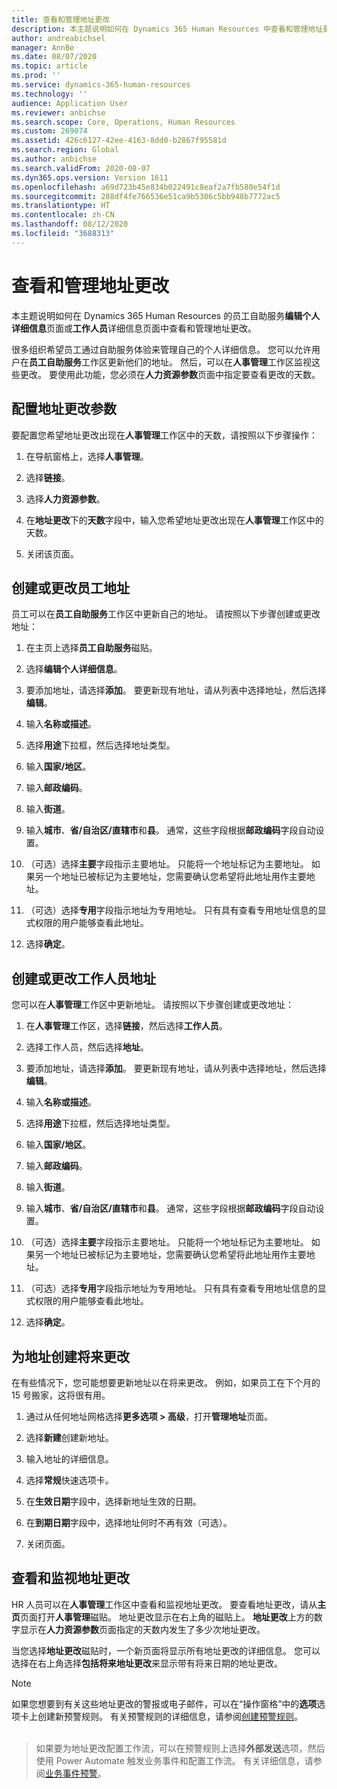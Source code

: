```yaml
---
title: 查看和管理地址更改
description: 本主题说明如何在 Dynamics 365 Human Resources 中查看和管理地址更改。
author: andreabichsel
manager: AnnBe
ms.date: 08/07/2020
ms.topic: article
ms.prod: ''
ms.service: dynamics-365-human-resources
ms.technology: ''
audience: Application User
ms.reviewer: anbichse
ms.search.scope: Core, Operations, Human Resources
ms.custom: 269074
ms.assetid: 426c6127-42ee-4163-8dd0-b2867f95581d
ms.search.region: Global
ms.author: anbichse
ms.search.validFrom: 2020-08-07
ms.dyn365.ops.version: Version 1611
ms.openlocfilehash: a69d723b45e834b022491c8eaf2a7fb580e54f1d
ms.sourcegitcommit: 288df4fe766536e51ca9b5306c5bb948b7772ac5
ms.translationtype: HT
ms.contentlocale: zh-CN
ms.lasthandoff: 08/12/2020
ms.locfileid: "3688313"
---
```

# <a name="view-and-manage-address-changes"></a>查看和管理地址更改

本主题说明如何在 Dynamics 365 Human Resources 的员工自助服务**编辑个人详细信息**页面或**工作人员**详细信息页面中查看和管理地址更改。

很多组织希望员工通过自助服务体验来管理自己的个人详细信息。 您可以允许用户在**员工自助服务**工作区更新他们的地址。 然后，可以在**人事管理**工作区监视这些更改。 要使用此功能，您必须在**人力资源参数**页面中指定要查看更改的天数。

## <a name="configure-address-change-parameters"></a>配置地址更改参数

要配置您希望地址更改出现在**人事管理**工作区中的天数，请按照以下步骤操作：

1. 在导航窗格上，选择**人事管理**。

2. 选择**链接**。

3. 选择**人力资源参数**。

4. 在**地址更改**下的**天数**字段中，输入您希望地址更改出现在**人事管理**工作区中的天数。

5. 关闭该页面。

## <a name="create-or-change-an-employee-address"></a>创建或更改员工地址

员工可以在**员工自助服务**工作区中更新自己的地址。 请按照以下步骤创建或更改地址：

1. 在主页上选择**员工自助服务**磁贴。

2. 选择**编辑个人详细信息**。

3. 要添加地址，请选择**添加**。 要更新现有地址，请从列表中选择地址，然后选择**编辑**。

4. 输入**名称或描述**。

5. 选择**用途**下拉框，然后选择地址类型。

6. 输入**国家/地区**。

7. 输入**邮政编码**。

8. 输入**街道**。

9. 输入**城市**、**省/自治区/直辖市**和**县**。 通常，这些字段根据**邮政编码**字段自动设置。

10. （可选）选择**主要**字段指示主要地址。 只能将一个地址标记为主要地址。 如果另一个地址已被标记为主要地址，您需要确认您希望将此地址用作主要地址。

11. （可选）选择**专用**字段指示地址为专用地址。 只有具有查看专用地址信息的显式权限的用户能够查看此地址。

12. 选择**确定**。

## <a name="create-or-change-a-worker-address"></a>创建或更改工作人员地址

您可以在**人事管理**工作区中更新地址。 请按照以下步骤创建或更改地址：

1. 在**人事管理**工作区，选择**链接**，然后选择**工作人员**。

3. 选择工作人员，然后选择**地址**。

3. 要添加地址，请选择**添加**。 要更新现有地址，请从列表中选择地址，然后选择**编辑**。

4. 输入**名称或描述**。

5. 选择**用途**下拉框，然后选择地址类型。

6. 输入**国家/地区**。

7. 输入**邮政编码**。

8. 输入**街道**。

9. 输入**城市**、**省/自治区/直辖市**和**县**。 通常，这些字段根据**邮政编码**字段自动设置。

10. （可选）选择**主要**字段指示主要地址。 只能将一个地址标记为主要地址。 如果另一个地址已被标记为主要地址，您需要确认您希望将此地址用作主要地址。

11. （可选）选择**专用**字段指示地址为专用地址。 只有具有查看专用地址信息的显式权限的用户能够查看此地址。

12. 选择**确定**。
 
## <a name="create-a-future-change-for-an-address"></a>为地址创建将来更改

在有些情况下，您可能想要更新地址以在将来更改。 例如，如果员工在下个月的 15 号搬家，这将很有用。

1. 通过从任何地址网格选择**更多选项 > 高级**，打开**管理地址**页面。

2. 选择**新建**创建新地址。

3. 输入地址的详细信息。

4. 选择**常规**快速选项卡。

5. 在**生效日期**字段中，选择新地址生效的日期。

6. 在**到期日期**字段中，选择地址何时不再有效（可选）。

7. 关闭页面。

## <a name="view-and-monitor-address-changes"></a>查看和监视地址更改

HR 人员可以在**人事管理**工作区中查看和监视地址更改。 要查看地址更改，请从**主页**页面打开**人事管理**磁贴。 地址更改显示在右上角的磁贴上。 **地址更改**上方的数字显示在**人力资源参数**页面指定的天数内发生了多少次地址更改。 

当您选择**地址更改**磁贴时，一个新页面将显示所有地址更改的详细信息。 您可以选择在右上角选择**包括将来地址更改**来显示带有将来日期的地址更改。

> [!NOTE]
> 如果您想要到有关这些地址更改的警报或电子邮件，可以在“操作窗格”中的**选项**选项卡上创建新预警规则。 有关预警规则的详细信息，请参阅[创建预警规则](/fin-ops-core/fin-ops/get-started/create-alert-rules.md)。<br><br>

> 如果要为地址更改配置工作流，可以在预警规则上选择**外部发送**选项，然后使用 Power Automate 触发业务事件和配置工作流。 有关详细信息，请参阅[业务事件预警](/fin-ops-core/dev-itpro/business-events/alerts-business-events.md)。
